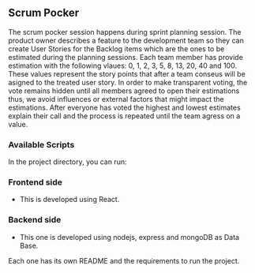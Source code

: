 ## Scrum Pocker

The scrum pocker session happens during sprint planning session. The product owner describes a feature to the
development team so they can create User Stories for the Backlog items which are the ones to be estimated
during the planning sessions. Each team member has provide estimation with the following vlaues: 0, 1, 2,
3, 5, 8, 13, 20, 40 and 100. These values  represent the story points that after a team conseus will be
asigned to the treated user story. In order to make transparent voting, the vote remains hidden until all
members agreed to open their estimations thus, we avoid influences or external factors that might impact
the estimations.
After everyone has voted the highest and lowest estimates explain their call and the process is repeated
until the team agress on a value.

### Available Scripts

In the project directory, you can run:

### Frontend side
- This is developed using React.

### Backend side
- This one is developed using nodejs, express and mongoDB as Data Base.

Each one has its own README and the requirements to run the project.